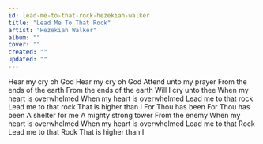 ```yaml
---
id: lead-me-to-that-rock-hezekiah-walker
title: "Lead Me To That Rock"
artist: "Hezekiah Walker"
album: ""
cover: ""
created: ""
updated: ""
---
```


Hear my cry oh God
Hear my cry oh God
Attend unto my prayer
From the ends of the earth
From the ends of the earth
Will I cry unto thee
When my heart is overwhelmed
When my heart is overwhelmed
Lead me to that rock
Lead me to that rock
That is higher than I
For Thou has been
For Thou has been
A shelter for me
A mighty strong tower
From the enemy
When my heart is overwhelmed
When my heart is overwhelmed
Lead me to that Rock
Lead me to that Rock
That is higher than I